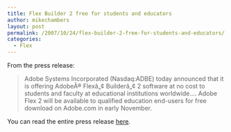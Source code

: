 ```yaml
---
title: Flex Builder 2 free for students and educators
author: mikechambers
layout: post
permalink: /2007/10/24/flex-builder-2-free-for-students-and-educators/
categories:
  - Flex
---
```



From the press release:

> Adobe Systems Incorporated (Nasdaq:ADBE) today announced that it is offering AdobeÂ® Flexâ„¢ Builderâ„¢ 2 software at no cost to students and faculty at educational institutions worldwide.... Adobe Flex 2 will be available to qualified education end-users for free download on Adobe.com in early November.

You can read the entire press release [here][1].

 [1]: http://www.adobe.com/aboutadobe/pressroom/pressreleases/200710/102407adobeflexedu.html